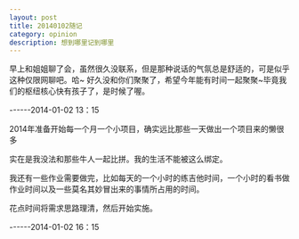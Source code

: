 ```yaml
---
layout: post
title: 20140102随记
category: opinion
description: 想到哪里记到哪里
---
```


早上和姐姐聊了会，虽然很久没联系，但是那种说话的气氛总是舒适的，可是似乎这种仅限网聊吧。哈~
好久没和你们聚聚了，希望今年能有时间一起聚聚~毕竟我们的枢纽核心快有孩子了，是时候了喔。

------2014-01-02 13：15

2014年准备开始每一个月一个小项目，确实远比那些一天做出一个项目来的懒很多

实在是我没法和那些牛人一起比拼。我的生活不能被这么绑定。

我还有一些作业需要做完，比如每天的一个小时的练吉他时间，一个小时的看书做作业时间以及一些莫名其妙冒出来的事情所占用的时间。

花点时间将需求思路理清，然后开始实施。

------2014-01-02 16：15
